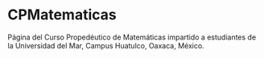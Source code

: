 # CPMatematicas
Página del Curso Propedéutico de Matemáticas impartido a estudiantes de la Universidad del Mar, Campus Huatulco, Oaxaca, México.
